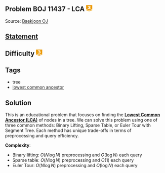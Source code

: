 ## Problem BOJ 11437 - LCA <img src="../../boj-icon/gold3.svg" alt="Gold 3" width="20" height="20">
Source: [Baekjoon OJ](https://www.acmicpc.net/problem/11437)

## [Statement](https://www.acmicpc.net/problem/11437)

## Difficulty <img src="../../boj-icon/gold3.svg" alt="Gold 3" width="20" height="20">

## Tags
- tree
- [lowest common ancestor](../../library/lca)

## Solution
This is an educational problem that focuses on finding the [**Lowest Common Ancestor (LCA)**](https://cp-algorithms.com/graph/lca.html) of nodes in a tree. We can solve this problem using one of three common methods: Binary Lifting, Sparse Table, or Euler Tour with Segment Tree. Each method has unique trade-offs in terms of preprocessing and query efficiency.

**Complexity**:
- Binary lifting: $O(N \log N)$ preprocessing and $O(\log N)$ each query
- Sparse table: $O(N \log N)$ preprocessing and $O(1)$ each query
- Euler Tour: $O(N \log N)$ preprocessing and $O(\log N)$ each query
